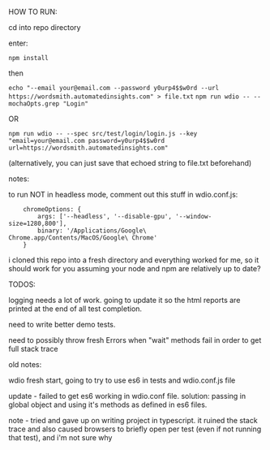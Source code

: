 HOW TO RUN:

cd into repo directory

enter:

``npm install``

then

``echo "--email your@email.com --password y0urp4$$w0rd --url https://wordsmith.automatedinsights.com" > file.txt``
``npm run wdio -- --mochaOpts.grep "Login"``

OR

``npm run wdio -- --spec src/test/login/login.js --key "email=your@email.com password=y0urp4$$w0rd url=https://wordsmith.automatedinsights.com"``

(alternatively, you can just save that echoed string to file.txt beforehand)

notes:

to run NOT in headless mode, comment out this stuff in wdio.conf.js:


        chromeOptions: {
            args: ['--headless', '--disable-gpu', '--window-size=1280,800'],
            binary: '/Applications/Google\ Chrome.app/Contents/MacOS/Google\ Chrome'
        }

i cloned this repo into a fresh directory and everything worked for me, so it should work for you assuming your node and npm are relatively up to date?



TODOS:

logging needs a lot of work.  going to update it so the html reports are printed at the end of all test completion.

need to write better demo tests.

need to possibly throw fresh Errors when "wait" methods fail in order to get full stack trace





old notes:

wdio fresh start, going to try to use es6 in tests and wdio.conf.js file

update - failed to get es6 working in wdio.conf file.  solution: passing in global object and using it's methods as defined in es6 files.

note - tried and gave up on writing project in typescript.  it ruined the stack trace and also caused browsers to briefly open per test (even if not running that test), and i'm not sure why
